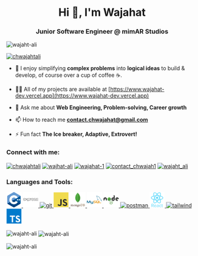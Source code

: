 <h1 align="center">Hi 👋, I'm Wajahat</h1>
<h3 align="center">Junior Software Engineer @ mimAR Studios</h3>

<p align="left"> <img src="https://komarev.com/ghpvc/?username=wajaht-ali&label=Profile%20views&color=0e75b6&style=flat" alt="wajaht-ali" /> </p>

<p align="left"> <a href="https://twitter.com/chwajahtali" target="blank"><img src="https://img.shields.io/twitter/follow/chwajahtali?logo=twitter&style=for-the-badge" alt="chwajahtali" /></a> </p>

- 🌱 I enjoy simplifying **complex problems** into **logical ideas** to build & develop, of course over a cup of coffee ☕.

- 👨‍💻 All of my projects are available at [https://www.wajahat-dev.vercel.app](https://www.wajahat-dev.vercel.app)

- 💬 Ask me about **Web Engineering, Problem-solving, Career growth**

- 📫 How to reach me **contact.chwajahat@gmail.com**

- ⚡ Fun fact **The Ice breaker, Adaptive, Extrovert!**

<h3 align="left">Connect with me:</h3>
<p align="left">
<a href="https://twitter.com/chwajahtali" target="blank"><img align="center" src="https://raw.githubusercontent.com/rahuldkjain/github-profile-readme-generator/master/src/images/icons/Social/twitter.svg" alt="chwajahtali" height="30" width="40" /></a>
<a href="https://linkedin.com/in/wajhat-ali" target="blank"><img align="center" src="https://raw.githubusercontent.com/rahuldkjain/github-profile-readme-generator/master/src/images/icons/Social/linked-in-alt.svg" alt="wajhat-ali" height="30" width="40" /></a>
<a href="https://www.youtube.com/c/wajahat-1" target="blank"><img align="center" src="https://raw.githubusercontent.com/rahuldkjain/github-profile-readme-generator/master/src/images/icons/Social/youtube.svg" alt="wajahat-1" height="30" width="40" /></a>
<a href="https://www.hackerrank.com/contact_chwajah1" target="blank"><img align="center" src="https://raw.githubusercontent.com/rahuldkjain/github-profile-readme-generator/master/src/images/icons/Social/hackerrank.svg" alt="contact_chwajah1" height="30" width="40" /></a>
<a href="https://www.leetcode.com/wajaht_ali" target="blank"><img align="center" src="https://raw.githubusercontent.com/rahuldkjain/github-profile-readme-generator/master/src/images/icons/Social/leet-code.svg" alt="wajaht_ali" height="30" width="40" /></a>
</p>

<h3 align="left">Languages and Tools:</h3>
<p align="left"> <a href="https://www.w3schools.com/cpp/" target="_blank" rel="noreferrer"> <img src="https://raw.githubusercontent.com/devicons/devicon/master/icons/cplusplus/cplusplus-original.svg" alt="cplusplus" width="40" height="40"/> </a> <a href="https://expressjs.com" target="_blank" rel="noreferrer"> <img src="https://raw.githubusercontent.com/devicons/devicon/master/icons/express/express-original-wordmark.svg" alt="express" width="40" height="40"/> </a> <a href="https://git-scm.com/" target="_blank" rel="noreferrer"> <img src="https://www.vectorlogo.zone/logos/git-scm/git-scm-icon.svg" alt="git" width="40" height="40"/> </a> <a href="https://developer.mozilla.org/en-US/docs/Web/JavaScript" target="_blank" rel="noreferrer"> <img src="https://raw.githubusercontent.com/devicons/devicon/master/icons/javascript/javascript-original.svg" alt="javascript" width="40" height="40"/> </a> <a href="https://www.mongodb.com/" target="_blank" rel="noreferrer"> <img src="https://raw.githubusercontent.com/devicons/devicon/master/icons/mongodb/mongodb-original-wordmark.svg" alt="mongodb" width="40" height="40"/> </a> <a href="https://www.mysql.com/" target="_blank" rel="noreferrer"> <img src="https://raw.githubusercontent.com/devicons/devicon/master/icons/mysql/mysql-original-wordmark.svg" alt="mysql" width="40" height="40"/> </a> <a href="https://nodejs.org" target="_blank" rel="noreferrer"> <img src="https://raw.githubusercontent.com/devicons/devicon/master/icons/nodejs/nodejs-original-wordmark.svg" alt="nodejs" width="40" height="40"/> </a> <a href="https://postman.com" target="_blank" rel="noreferrer"> <img src="https://www.vectorlogo.zone/logos/getpostman/getpostman-icon.svg" alt="postman" width="40" height="40"/> </a> <a href="https://reactjs.org/" target="_blank" rel="noreferrer"> <img src="https://raw.githubusercontent.com/devicons/devicon/master/icons/react/react-original-wordmark.svg" alt="react" width="40" height="40"/> </a> <a href="https://tailwindcss.com/" target="_blank" rel="noreferrer"> <img src="https://www.vectorlogo.zone/logos/tailwindcss/tailwindcss-icon.svg" alt="tailwind" width="40" height="40"/> </a> <a href="https://www.typescriptlang.org/" target="_blank" rel="noreferrer"> <img src="https://raw.githubusercontent.com/devicons/devicon/master/icons/typescript/typescript-original.svg" alt="typescript" width="40" height="40"/> </a> </p>

<p><img align="left" src="https://github-readme-stats.vercel.app/api/top-langs?username=wajaht-ali&show_icons=true&locale=en&layout=compact" alt="wajaht-ali" /></p>

<p>&nbsp;<img align="center" src="https://github-readme-stats.vercel.app/api?username=wajaht-ali&show_icons=true&locale=en" alt="wajaht-ali" /></p>

<p><img align="center" src="https://github-readme-streak-stats.herokuapp.com/?user=wajaht-ali&" alt="wajaht-ali" /></p>
